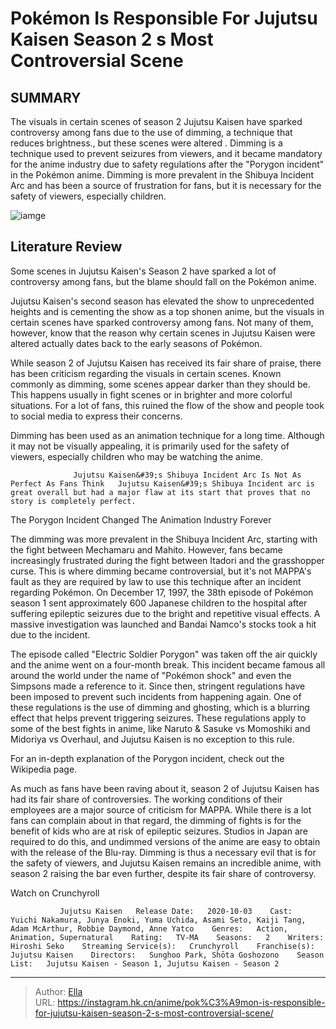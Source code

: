 # Pokémon Is Responsible For Jujutsu Kaisen Season 2 s Most Controversial Scene


## SUMMARY 



  The visuals in certain scenes of season 2 Jujutsu Kaisen have sparked controversy among fans due to the use of dimming, a technique that reduces brightness., but these scenes were altered .   Dimming is a technique used to prevent seizures from viewers, and it became mandatory for the anime industry due to safety regulations after the &#34;Porygon incident&#34; in the Pokémon anime.   Dimming is more prevalent in the Shibuya Incident Arc and has been a source of frustration for fans, but it is necessary for the safety of viewers, especially children.  

![iamge](https://static1.srcdn.com/wordpress/wp-content/uploads/2023/11/pikachu-and-gojo.jpg)

## Literature Review

Some scenes in Jujutsu Kaisen&#39;s Season 2 have sparked a lot of controversy among fans, but the blame should fall on the Pokémon anime.




Jujutsu Kaisen&#39;s second season has elevated the show to unprecedented heights and is cementing the show as a top shonen anime, but the visuals in certain scenes have sparked controversy among fans. Not many of them, however, know that the reason why certain scenes in Jujutsu Kaisen were altered actually dates back to the early seasons of Pokémon.




While season 2 of Jujutsu Kaisen has received its fair share of praise, there has been criticism regarding the visuals in certain scenes. Known commonly as dimming, some scenes appear darker than they should be. This happens usually in fight scenes or in brighter and more colorful situations. For a lot of fans, this ruined the flow of the show and people took to social media to express their concerns.


 

Dimming has been used as an animation technique for a long time. Although it may not be visually appealing, it is primarily used for the safety of viewers, especially children who may be watching the anime.

                  Jujutsu Kaisen&#39;s Shibuya Incident Arc Is Not As Perfect As Fans Think   Jujutsu Kaisen&#39;s Shibuya Incident arc is great overall but had a major flaw at its start that proves that no story is completely perfect.   





 The Porygon Incident Changed The Animation Industry Forever 
          

The dimming was more prevalent in the Shibuya Incident Arc, starting with the fight between Mechamaru and Mahito. However, fans became increasingly frustrated during the fight between Itadori and the grasshopper curse. This is where dimming became controversial, but it&#39;s not MAPPA&#39;s fault as they are required by law to use this technique after an incident regarding Pokémon. On December 17, 1997, the 38th episode of Pokémon season 1 sent approximately 600 Japanese children to the hospital after suffering epileptic seizures due to the bright and repetitive visual effects. A massive investigation was launched and Bandai Namco&#39;s stocks took a hit due to the incident.

The episode called &#34;Electric Soldier Porygon&#34; was taken off the air quickly and the anime went on a four-month break. This incident became famous all around the world under the name of &#34;Pokémon shock&#34; and even the Simpsons made a reference to it. Since then, stringent regulations have been imposed to prevent such incidents from happening again. One of these regulations is the use of dimming and ghosting, which is a blurring effect that helps prevent triggering seizures. These regulations apply to some of the best fights in anime, like Naruto &amp; Sasuke vs Momoshiki and Midoriya vs Overhaul, and Jujutsu Kaisen is no exception to this rule.






For an in-depth explanation of the Porygon incident, check out the Wikipedia page.




As much as fans have been raving about it, season 2 of Jujutsu Kaisen has had its fair share of controversies. The working conditions of their employees are a major source of criticism for MAPPA. While there is a lot fans can complain about in that regard, the dimming of fights is for the benefit of kids who are at risk of epileptic seizures. Studios in Japan are required to do this, and undimmed versions of the anime are easy to obtain with the release of the Blu-ray. Dimming is thus a necessary evil that is for the safety of viewers, and Jujutsu Kaisen remains an incredible anime, with season 2 raising the bar even further, despite its fair share of controversy.

Watch on Crunchyroll

               Jujutsu Kaisen   Release Date:   2020-10-03    Cast:   Yuichi Nakamura, Junya Enoki, Yuma Uchida, Asami Seto, Kaiji Tang, Adam McArthur, Robbie Daymond, Anne Yatco    Genres:   Action, Animation, Supernatural    Rating:   TV-MA    Seasons:   2    Writers:   Hiroshi Seko    Streaming Service(s):   Crunchyroll    Franchise(s):   Jujutsu Kaisen    Directors:   Sunghoo Park, Shōta Goshozono    Season List:   Jujutsu Kaisen - Season 1, Jujutsu Kaisen - Season 2      

---

> Author: [Ella](https://instagram.hk.cn/)  
> URL: https://instagram.hk.cn/anime/pok%C3%A9mon-is-responsible-for-jujutsu-kaisen-season-2-s-most-controversial-scene/  

